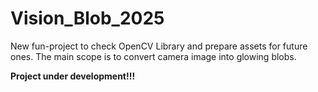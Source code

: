 # Vision_Blob_2025
New fun-project to check OpenCV Library and prepare assets for future ones.
The main scope is to convert camera image into glowing blobs.

**Project under development!!!**